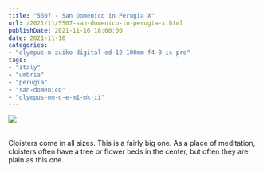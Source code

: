 ```yaml
---
title: "5507 - San Domenico in Perugia X"
url: /2021/11/5507-san-domenico-in-perugia-x.html
publishDate: 2021-11-16 18:00:00
date: 2021-11-16
categories:
- "olympus-m-zuiko-digital-ed-12-100mm-f4-0-is-pro"
tags:
- "italy"
- "umbria"
- "perugia"
- "san-domenico"
- "olympus-om-d-e-m1-mk-ii"
---
```

<div class="container">
<div class="center"><a target="_blank" href="https://d25zfm9zpd7gm5.cloudfront.net/1200x1200/2019/20190902_101753_lr.jpg"><img class="webfeedsFeaturedVisual" src="https://d25zfm9zpd7gm5.cloudfront.net/0600x0600/2019/20190902_101753_lr.jpg" /></a></div>
</div>
<br />

Cloisters come in all sizes. This is a fairly big one. As a
place of meditation, cloisters often have a tree or flower
beds in the center, but often they are plain as this one.
